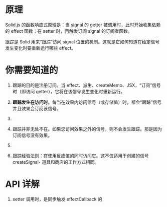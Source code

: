 # 原理

Solid.js 的函数响应式原理是：当 signal 的 getter 被调用时，此时开始收集依赖的 effect 函数；在 setter 时，再触发订阅 signal 的订阅者函数。

跟踪是 Solid 用来“跟踪”访问 signal 位置的机制。这就是它如何知道在给定信号发生变化时要重新运行哪些 effect。

# 你需要知道的

1. 跟踪的目的是注册订阅。当 effect、派生、createMemo、JSX，“订阅”信号时（即访问 getter），它将在该信号发生变化时重新运行。

2. **跟踪发生在访问时**。每当在效果内访问信号（或存储值）时，都会“跟踪”信号并且效果会订阅该信号。
3.
4. 跟踪并非无处不在。如果您访问效果之外的信号，则不会发生跟踪。那是因为订阅信号没有效果。
5.
6. 跟踪经验法则：在使用反应值的同时访问它。这不仅适用于创建的信号 createSignal- 道具和商店的工作方式相同。

# **API** 详解

1. setter 调用时，是同步触发 effectCallback 的
